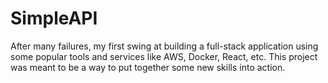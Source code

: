 # SimpleAPI
After many failures, my first swing at building a full-stack application using some popular tools and services like AWS, Docker, React, etc. This project was meant to be a way to put together some new skills into action. 
